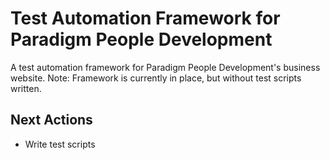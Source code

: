 # Test Automation Framework for Paradigm People Development
A test automation framework for Paradigm People Development's business website. Note: Framework is currently in place, but without test scripts written.

## Next Actions
- Write test scripts
